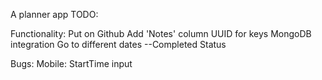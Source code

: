 A planner app
TODO:

Functionality:
  Put on Github
  Add 'Notes' column
  UUID for keys
  MongoDB integration
  Go to different dates
  --Completed Status

Bugs:
  Mobile:
    StartTime input
